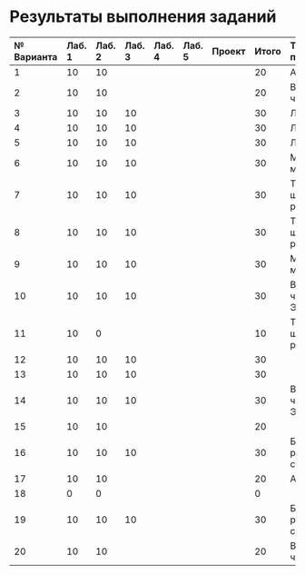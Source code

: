 # Результаты выполнения заданий

| № Варианта  | Лаб. 1 | Лаб. 2 | Лаб. 3 | Лаб. 4 | Лаб. 5 | Проект | Итого | Тема проекта |
|:------------|:-------|:-------|:-------|:-------|:-------|:-------|:------|:-------------|
| 1           | 10     | 10     |        |        |        |        | 20    | Анализ ДНК   |
| 2           | 10     | 10     |        |        |        |        | 20    | Вычисление числа $\pi$ |
| 3           | 10     | 10     | 10     |        |        |        | 30    | Лабиринт |
| 4           | 10     | 10     | 10     |        |        |        | 30    | Лабиринт |
| 5           | 10     | 10     | 10     |        |        |        | 30    | Лабиринт |
| 6           | 10     | 10     | 10     |        |        |        | 30    | Московское метро |
| 7           | 10     | 10     | 10     |        |        |        | 30    | Теория шести рукопожатий |
| 8           | 10     | 10     | 10     |        |        |        | 30    | Теория шести рукопожатий |
| 9           | 10     | 10     | 10     |        |        |        | 30    | Московское метро |
| 10          | 10     | 10     | 10     |        |        |        | 30    | Вычисление числа Эйлера |
| 11          | 10     |  0     |        |        |        |        | 10    | Теория шести рукопожатий |
| 12          | 10     | 10     | 10     |        |        |        | 30    ||
| 13          | 10     | 10     | 10     |        |        |        | 30    ||
| 14          | 10     | 10     | 10     |        |        |        | 30    | Вычисление числа Эйлера |
| 15          | 10     | 10     |        |        |        |        | 20    ||
| 16          | 10     | 10     | 10     |        |        |        | 30    | Баланс расстановки скобок |
| 17          | 10     | 10     |        |        |        |        | 20    | Анализ ДНК    |
| 18          |  0     |  0     |        |        |        |        |  0    ||
| 19          | 10     | 10     | 10     |        |        |        | 30    | Баланс расстановки скобок |
| 20          | 10     | 10     |        |        |        |        | 20    | Вычисление числа $\pi$ |
